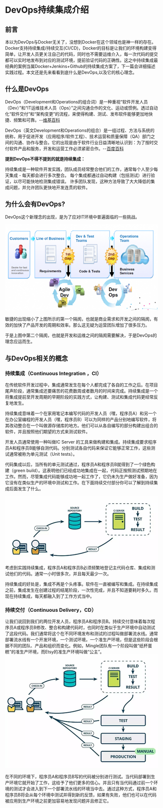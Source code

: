 # DevOps持续集成介绍

## 前言

本以为DevOps与Docker无关了，没想到Docker在这个领域也是神一样的存在。Docker支持持续集成/持续交互\(CI/CD\)，Docker的目标是让我们的环境构建变得简单，让开发人员更关注自己的代码，同时也不需要运维介入，每一次代码的提交都可以实时地发布到对应的测试环境，提前验证代码的正确性。这之中持续集成最经典的案例当属Docker+Jenkins+Github的持续集成方案了，下一篇会详细描述实践过程。本文还是先来看看到底什么是DevOps,以及它的核心理念。

## 什么是DevOps

DevOps（Development和Operations的组合词）是一种重视“软件开发人员（Dev）”和“IT运维技术人员（Ops）”之间沟通合作的文化、运动或惯例。透过自动化“软件交付”和“架构变更”的流程，来使得构建、测试、发布软件能够更加地快捷、频繁和可靠。--[维基百科](https://zh.wikipedia.org/wiki/DevOps)

DevOps（英文Development和Operations的组合）是一组过程、方法与系统的统称，用于促进开发（应用程序/软件工程）、技术运营和质量保障（QA）部门之间的沟通、协作与整合。它的出现是由于软件行业日益清晰地认识到：为了按时交付软件产品和服务，开发和运营工作必须紧密合作。--[百度百科](http://www.baidu.com/link?url=rWJO7Ej7BstI8IZmc9C2mPu9M3mPQDgOO5OldxVcHV1zh3bwwLtcSlDtPG_gwXQWoAH8SYqIuFpScspymQdI2_&wd=&eqid=d323d5500000112f0000000559635227)

**提到DevOps不得不提到的就是持续集成：**

持续集成是一种软件开发实践，团队成员经常整合他们的工作，通常每个人至少每天集成 - 每天都会进行多次整合。 每个集成都通过自动构建（包括测试）进行验证，以尽可能快地检测集成错误。 许多团队发现，这种方法导致了大大降低的集成问题，并允许团队更快地开发连贯的软件。

## 为什么会有DevOps?

DevOps这个新理念的出现，是为了应对IT环境中普遍面临的一些挑战。

![](/assets/import-devops-01.png)

敏捷的出现缩小了上图所示的第一个隔阂，也就是商业需求和开发之间的隔阂，有效的加快了产品开发的周期和效率。那么这无疑为运营团队增加了很多压力。

于是上图中第二个隔阂，也就是开发和运维之间的隔阂需要解决，于是DevOps的理念应运而生。

## 与DevOps相关的概念

### 持续集成（Continuous Integration ，CI）

在传统软件开发过程中，集成通常发生在每个人都完成了各自的工作之后。在项目尾声阶段，通常集成还要痛苦的花费数周或者数月的时间来完成。持续集成是一个将集成提前至开发周期的早期阶段的实践方式，让构建、测试和集成代码更经常反复地发生。

持续集成意味着一个在家用笔记本编写代码的开发人员（嘿，程序员A）和另一个在办公室编程的开发人员（嘿，程序员B）可以为同样的产品分别地编写软件，将其改动整合在一个叫做源存储库的地方。他们可以从各自编写的部分构建出组合的软件，并且按照他们期望的方式来测试软件。

开发人员通常使用一种叫做IC Server 的工具来做构建和集成。持续集成要求程序员A和程序员B能够自测代码。分别测试各自代码来保证它能够正常工作，这些测试通常被称为单元测试（Unit tests）。

代码集成以后，当所有的单元测试通过，程序员A和程序员B就得到了一个绿色构建（green build）。这表明他们已经成功地集成在一起，代码正按照测试预期地在工作。然而，尽管集成代码能够成功地一起工作了，它仍未为生产做好准备，因为它没有在类似生产的环境中测试和工作。在下面持续交付部分你可以了解到持续集成后面发生了什么。

![](/assets/import-devops-02.png)  
考虑到实践持续集成，程序员A和程序员B必须频繁地登记主代码仓库、集成和测试他们的代码。通常一小时很多次，并且每天最少一次。

持续集成的好处是，集成不再是个头疼事。软件在一直被编写和集成。在持续集成之前，集成发生在创建过程的结尾阶段，一次性完成，并且不知道要耗时多久。而现在持续集成，每天都融入到了工作方式当中。

### 持续交付（Continuous Delivery，CD）

让我们说回到我们的两位开发人员，程序员A和程序员B。持续交付意味着每次程序员A或程序员B修改、整合和构建代码时，也同时在类似于生产环境中自动测试了这段代码。我们通常将这个在不同环境发布和测试的过程叫做部署流水线。通常部署流水线有一个开发环境，一个测试环境，一个准生产环境，但是这些阶段会根据不同的团队、产品和组织而变化。例如，Mingle团队有一个阶段叫做“纸杯蛋糕”的准生产环境，而Etsy的准生产环境叫做“公主”。  
![](/assets/import-devopse-03.png)

在不同的环境下，程序员A和程序员B写的代码被分别进行测试。当代码部署到生产环境它就开始了工作，这给予了他们更多的信心。并且只有当代码通过前一个环境的测试才会进入到下一个部署流水线的环境当中去。通过这种方式，程序员A和程序员B将会从每个环境中测试并得到新的反馈，如果有失败，他们也可以在代码被应用到生产环境之前更加容易地发现问题并且修正它。

